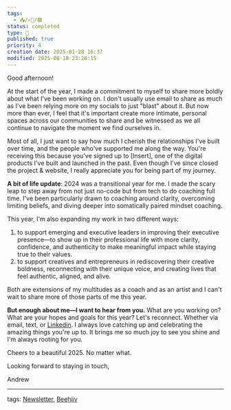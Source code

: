 ```yaml
---
tags:
  - 📥️/✍🏻/🟩
status: completed
type: 🌈
published: true
priority: 4
creation date: 2025-01-28 16:37
modified: 2025-08-18 23:28:15
---
```

Good afternoon! 

At the start of the year, I made a commitment to myself to share more boldly about what I've been working on. I don't usually use email to share as much as I've been relying more on my socials to just "blast"  about it. But now more than ever, I feel that it's important create more intimate, personal spaces across our communities to share and be witnessed as we all continue to navigate the moment we find ourselves in.

Most of all, I just want to say how much I cherish the relationships I've built over time, and the people who've supported me along the way. You're receiving this because you've signed up to [Insert], one of the digital products I've built and launched in the past. Even though I've since closed the project & website, I really appreciate you for being part of my journey. 

**A bit of life update**: 2024 was a transitional year for me. I made the scary leap to step away from not just no-code but from tech to do coaching full time. I've been particularly drawn to coaching around clarity, overcoming limiting beliefs, and diving deeper into somatically paired mindset coaching. 

This year, I'm also expanding my work in two different ways:
1. to support emerging and executive leaders in improving their executive presence—to show up in their professional life with more clarity, confidence, and authenticity to make meaningful impact while staying true to their values.
2. to support creatives and entrepreneurs in rediscovering their creative boldness, reconnecting with their unique voice, and creating lives that feel authentic, aligned, and alive.

Both are extensions of my multitudes as a coach and as an artist and I can't wait to share more of those parts of me this year.

**But enough about me—I want to hear from you.** What are you working on? What are your hopes and goals for this year? Let's reconnect. Whether via email, text, or [Linkedin](https://www.linkedin.com/in/andrew-tsao/). I always love catching up and celebrating the amazing things you're up to. It brings me so much joy to see you shine and I'm always rooting for you. 

Cheers to a beautiful 2025. No matter what. 

Looking forward to staying in touch,

Andrew



---
tags: [Newsletter](newsletter), [Beehiiv](beehiiv)